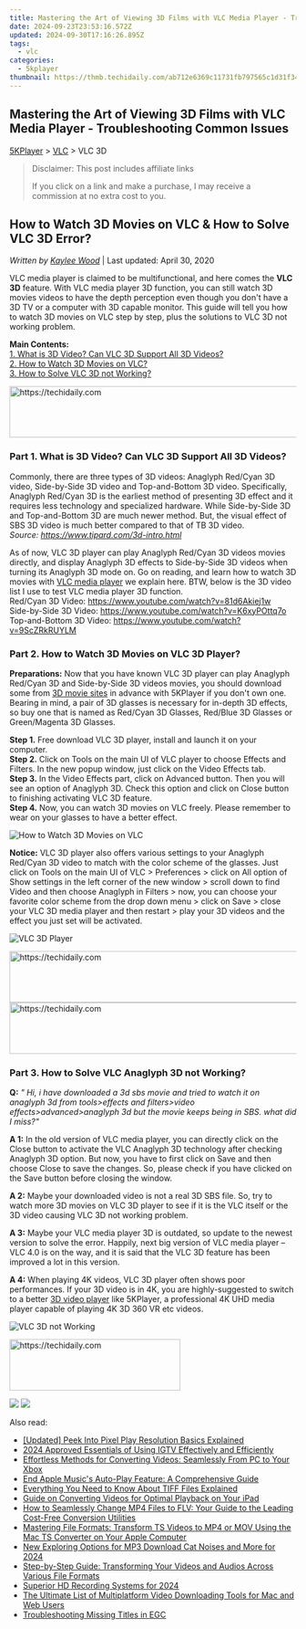 ```yaml
---
title: Mastering the Art of Viewing 3D Films with VLC Media Player - Troubleshooting Common Issues
date: 2024-09-23T23:53:16.572Z
updated: 2024-09-30T17:16:26.895Z
tags:
  - vlc
categories:
  - 5kplayer
thumbnail: https://thmb.techidaily.com/ab712e6369c11731fb797565c1d31f34a50ed98f4e3e4e20f2e0bcfb8f432b00.jpg
---
```


## Mastering the Art of Viewing 3D Films with VLC Media Player - Troubleshooting Common Issues

[5KPlayer](https://tools.techidaily.com/5kplayer/products/) \> [VLC](https://tools.techidaily.com/5kplayer/products/) \> VLC 3D

>  Disclaimer: This post includes affiliate links
>
>  If you click on a link and make a purchase, I may receive a commission at no extra cost to you.
>

## How to Watch 3D Movies on VLC & How to Solve VLC 3D Error?

 _Written by [Kaylee Wood](https://www.quora.com/profile/Amanda-Hu-21)_ | Last updated: April 30, 2020 

VLC media player is claimed to be multifunctional, and here comes the **VLC 3D** feature. With VLC media player 3D function, you can still watch 3D movies videos to have the depth perception even though you don't have a 3D TV or a computer with 3D capable monitor. This guide will tell you how to watch 3D movies on VLC step by step, plus the solutions to VLC 3D not working problem.

**Main Contents:**  
[1\. What is 3D Video? Can VLC 3D Support All 3D Videos?](https://tools.techidaily.com/5kplayer/products/)  
[2\. How to Watch 3D Movies on VLC?](https://tools.techidaily.com/5kplayer/products/)  
[3\. How to Solve VLC 3D not Working?](https://tools.techidaily.com/5kplayer/products/)

<!-- affiliate ads begin -->
<a href="https://aligracehair.sjv.io/c/5597632/1934258/19272" target="_top" id="1934258">
  <img src="//a.impactradius-go.com/display-ad/19272-1934258" border="0" alt="https://techidaily.com" width="728" height="90"/>
</a>
<img height="0" width="0" src="https://aligracehair.sjv.io/i/5597632/1934258/19272" style="position:absolute;visibility:hidden;" border="0" />
<!-- affiliate ads end -->

### Part 1\. What is 3D Video? Can VLC 3D Support All 3D Videos?

Commonly, there are three types of 3D videos: Anaglyph Red/Cyan 3D video, Side-by-Side 3D video and Top-and-Bottom 3D video. Specifically, Anaglyph Red/Cyan 3D is the earliest method of presenting 3D effect and it requires less technology and specialized hardware. While Side-by-Side 3D and Top-and-Bottom 3D are much newer method. But, the visual effect of SBS 3D video is much better compared to that of TB 3D video.  
_Source: https://www.tipard.com/3d-intro.html_

As of now, VLC 3D player can play Anaglyph Red/Cyan 3D videos movies directly, and display Anaglyph 3D effects to Side-by-Side 3D videos when turning its Anaglyph 3D mode on. Go on reading, and learn how to watch 3D movies with [VLC media player](https://tools.techidaily.com/5kplayer/products/) we explain here. BTW, below is the 3D video list I use to test VLC media player 3D function.  
 Red/Cyan 3D Video: https://www.youtube.com/watch?v=81d6Akiej1w   
 Side-by-Side 3D Video: https://www.youtube.com/watch?v=K6xyPOttq7o  
 Top-and-Bottom 3D Video: https://www.youtube.com/watch?v=9ScZRkRUYLM

### Part 2\. How to Watch 3D Movies on VLC 3D Player?

**Preparations:** Now that you have known VLC 3D player can play Anaglyph Red/Cyan 3D and Side-by-Side 3D videos movies, you should download some from [3D movie sites](https://tools.techidaily.com/5kplayer/youtube-download/) in advance with 5KPlayer if you don't own one. Bearing in mind, a pair of 3D glasses is necessary for in-depth 3D effects, so buy one that is named as Red/Cyan 3D Glasses, Red/Blue 3D Glasses or Green/Magenta 3D Glasses.

**Step 1.** Free download VLC 3D player, install and launch it on your computer.   
**Step 2.** Click on Tools on the main UI of VLC player to choose Effects and Filters. In the new popup window, just click on the Video Effects tab.  
**Step 3.** In the Video Effects part, click on Advanced button. Then you will see an option of Anaglyph 3D. Check this option and click on Close button to finishing activating VLC 3D feature.  
**Step 4.** Now, you can watch 3D movies on VLC freely. Please remember to wear on your glasses to have a better effect.

![How to Watch 3D Movies on VLC](https://www.5kplayer.com/vlc/img/vlc-3d.jpg) 

**Notice:** VLC 3D player also offers various settings to your Anaglyph Red/Cyan 3D video to match with the color scheme of the glasses. Just click on Tools on the main UI of VLC > Preferences > click on All option of Show settings in the left corner of the new window > scroll down to find Video and then choose Anaglyph in Filters > now, you can choose your favorite color scheme from the drop down menu > click on Save > close your VLC 3D media player and then restart > play your 3D videos and the effect you just set will be activated.

![VLC 3D Player](https://www.5kplayer.com/vlc/img/vlc-3d-01.jpg) 

<!-- affiliate ads begin -->
<a href="https://unicoeye.pxf.io/c/5597632/2134228/18498" target="_top" id="2134228">
  <img src="//a.impactradius-go.com/display-ad/18498-2134228" border="0" alt="https://techidaily.com" width="728" height="90"/>
</a>
<img height="0" width="0" src="https://unicoeye.pxf.io/i/5597632/2134228/18498" style="position:absolute;visibility:hidden;" border="0" />
<!-- affiliate ads end -->

<!-- affiliate ads begin -->
<a href="https://aligracehair.sjv.io/c/5597632/2047411/19272" target="_top" id="2047411">
  <img src="//a.impactradius-go.com/display-ad/19272-2047411" border="0" alt="https://techidaily.com" width="728" height="90"/>
</a>
<img height="0" width="0" src="https://aligracehair.sjv.io/i/5597632/2047411/19272" style="position:absolute;visibility:hidden;" border="0" />
<!-- affiliate ads end -->

### Part 3\. How to Solve VLC Anaglyph 3D not Working?

**Q:** _"_ _Hi, i have downloaded a 3d sbs movie and tried to watch it on anaglyph 3d from tools>effects and filters>video effects>advanced>anaglyph 3d but the movie keeps being in SBS. what did I miss?"_

**A 1:** In the old version of VLC media player, you can directly click on the Close button to activate the VLC Anaglyph 3D technology after checking Anaglyph 3D option. But now, you have to first click on Save and then choose Close to save the changes. So, please check if you have clicked on the Save button before closing the window.

**A 2:** Maybe your downloaded video is not a real 3D SBS file. So, try to watch more 3D movies on VLC 3D player to see if it is the VLC itself or the 3D video causing VLC 3D not working problem. 

**A 3:** Maybe your VLC media player 3D is outdated, so update to the newest version to solve the error. Happily, next big version of VLC media player – VLC 4.0 is on the way, and it is said that the VLC 3D feature has been improved a lot in this version.

**A 4:** When playing 4K videos, VLC 3D player often shows poor performances. If your 3D video is in 4K, you are highly-suggested to switch to a better [3D video player](https://tools.techidaily.com/5kplayer/video-music-player/) like 5KPlayer, a professional 4K UHD media player capable of playing 4K 3D 360 VR etc videos.

![VLC 3D not Working](https://www.5kplayer.com/vlc/img/vlc-3d-02.jpg) 

<!-- affiliate ads begin -->
<a href="https://aligracehair.sjv.io/c/5597632/1948891/19272" target="_top" id="1948891">
  <img src="//a.impactradius-go.com/display-ad/19272-1948891" border="0" alt="https://techidaily.com" width="300" height="90"/>
</a>
<img height="0" width="0" src="https://aligracehair.sjv.io/i/5597632/1948891/19272" style="position:absolute;visibility:hidden;" border="0" />
<!-- affiliate ads end -->

[![](https://www.5kplayer.com/vlc/../button/freedownwhitewin.png)](https://tools.techidaily.com/5kplayer/products/) [![](https://www.5kplayer.com/vlc/../button/freedownbackmac.png)](https://tools.techidaily.com/5kplayer/products/)

<ins class="adsbygoogle"
     style="display:block"
     data-ad-format="autorelaxed"
     data-ad-client="ca-pub-7571918770474297"
     data-ad-slot="1223367746"></ins>

<ins class="adsbygoogle"
     style="display:block"
     data-ad-client="ca-pub-7571918770474297"
     data-ad-slot="8358498916"
     data-ad-format="auto"
     data-full-width-responsive="true"></ins>

<span class="atpl-alsoreadstyle">Also read:</span>
<div><ul>
<li><a href="https://extra-approaches.techidaily.com/updated-peek-into-pixel-play-resolution-basics-explained/"><u>[Updated] Peek Into Pixel Play Resolution Basics Explained</u></a></li>
<li><a href="https://instagram-video-recordings.techidaily.com/2024-approved-essentials-of-using-igtv-effectively-and-efficiently/"><u>2024 Approved Essentials of Using IGTV Effectively and Efficiently</u></a></li>
<li><a href="https://media-tips.techidaily.com/effortless-methods-for-converting-videos-seamlessly-from-pc-to-your-xbox/"><u>Effortless Methods for Converting Videos: Seamlessly From PC to Your Xbox</u></a></li>
<li><a href="https://tech-recovery.techidaily.com/end-apple-musics-auto-play-feature-a-comprehensive-guide/"><u>End Apple Music's Auto-Play Feature: A Comprehensive Guide</u></a></li>
<li><a href="https://media-tips.techidaily.com/everything-you-need-to-know-about-tiff-files-explained/"><u>Everything You Need to Know About TIFF Files Explained</u></a></li>
<li><a href="https://media-tips.techidaily.com/guide-on-converting-videos-for-optimal-playback-on-your-ipad/"><u>Guide on Converting Videos for Optimal Playback on Your iPad</u></a></li>
<li><a href="https://media-tips.techidaily.com/how-to-seamlessly-change-mp4-files-to-flv-your-guide-to-the-leading-cost-free-conversion-utilities/"><u>How to Seamlessly Change MP4 Files to FLV: Your Guide to the Leading Cost-Free Conversion Utilities</u></a></li>
<li><a href="https://media-tips.techidaily.com/mastering-file-formats-transform-ts-videos-to-mp4-or-mov-using-the-mac-ts-converter-on-your-apple-computer/"><u>Mastering File Formats: Transform TS Videos to MP4 or MOV Using the Mac TS Converter on Your Apple Computer</u></a></li>
<li><a href="https://voice-adjusting.techidaily.com/new-exploring-options-for-mp3-download-cat-noises-and-more-for-2024/"><u>New Exploring Options for MP3 Download Cat Noises and More for 2024</u></a></li>
<li><a href="https://some-knowledge.techidaily.com/step-by-step-guide-transforming-your-videos-and-audios-across-various-file-formats/"><u>Step-by-Step Guide: Transforming Your Videos and Audios Across Various File Formats</u></a></li>
<li><a href="https://on-screen-recording.techidaily.com/superior-hd-recording-systems-for-2024/"><u>Superior HD Recording Systems for 2024</u></a></li>
<li><a href="https://media-tips.techidaily.com/the-ultimate-list-of-multiplatform-video-downloading-tools-for-mac-and-web-users/"><u>The Ultimate List of Multiplatform Video Downloading Tools for Mac and Web Users</u></a></li>
<li><a href="https://games-able.techidaily.com/troubleshooting-missing-titles-in-egc/"><u>Troubleshooting Missing Titles in EGC</u></a></li>
</ul></div>

